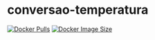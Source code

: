 # conversao-temperatura

[![Docker Pulls](https://badgen.net/docker/pulls/nadilson/conversao-temperatura?icon=docker&label=pulls)](https://hub.docker.com/r/nadilson/conversao-temperatura/)
[![Docker Image Size](https://badgen.net/docker/size/nadilson/conversao-temperatura?icon=docker&label=image%20size)](https://hub.docker.com/r/nadilson/conversao-temperatura/)
